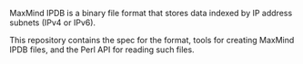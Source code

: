 MaxMind IPDB is a binary file format that stores data indexed by IP address
subnets (IPv4 or IPv6).

This repository contains the spec for the format, tools for creating MaxMind
IPDB files, and the Perl API for reading such files.
